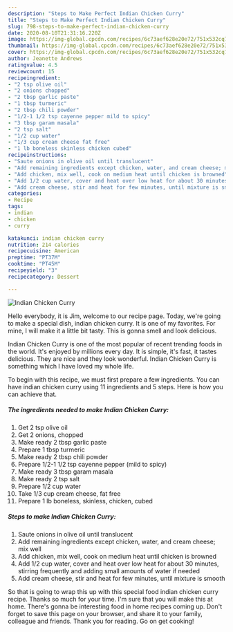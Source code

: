 ```yaml
---
description: "Steps to Make Perfect Indian Chicken Curry"
title: "Steps to Make Perfect Indian Chicken Curry"
slug: 798-steps-to-make-perfect-indian-chicken-curry
date: 2020-08-10T21:31:16.220Z
image: https://img-global.cpcdn.com/recipes/6c73aef628e20e72/751x532cq70/indian-chicken-curry-recipe-main-photo.jpg
thumbnail: https://img-global.cpcdn.com/recipes/6c73aef628e20e72/751x532cq70/indian-chicken-curry-recipe-main-photo.jpg
cover: https://img-global.cpcdn.com/recipes/6c73aef628e20e72/751x532cq70/indian-chicken-curry-recipe-main-photo.jpg
author: Jeanette Andrews
ratingvalue: 4.5
reviewcount: 15
recipeingredient:
- "2 tsp olive oil"
- "2 onions chopped"
- "2 tbsp garlic paste"
- "1 tbsp turmeric"
- "2 tbsp chili powder"
- "1/2-1 1/2 tsp cayenne pepper mild to spicy"
- "3 tbsp garam masala"
- "2 tsp salt"
- "1/2 cup water"
- "1/3 cup cream cheese fat free"
- "1 lb boneless skinless chicken cubed"
recipeinstructions:
- "Saute onions in olive oil until translucent"
- "Add remaining ingredients except chicken, water, and cream cheese; mix well"
- "Add chicken, mix well, cook on medium heat until chicken is browned"
- "Add 1/2 cup water, cover and heat over low heat for about 30 minutes, stirring frequently and adding small amounts of water if needed"
- "Add cream cheese, stir and heat for few minutes, until mixture is smooth"
categories:
- Recipe
tags:
- indian
- chicken
- curry

katakunci: indian chicken curry 
nutrition: 214 calories
recipecuisine: American
preptime: "PT37M"
cooktime: "PT45M"
recipeyield: "3"
recipecategory: Dessert

---
```



![Indian Chicken Curry](https://img-global.cpcdn.com/recipes/6c73aef628e20e72/751x532cq70/indian-chicken-curry-recipe-main-photo.jpg)

Hello everybody, it is Jim, welcome to our recipe page. Today, we're going to make a special dish, indian chicken curry. It is one of my favorites. For mine, I will make it a little bit tasty. This is gonna smell and look delicious.

Indian Chicken Curry is one of the most popular of recent trending foods in the world. It's enjoyed by millions every day. It is simple, it's fast, it tastes delicious. They are nice and they look wonderful. Indian Chicken Curry is something which I have loved my whole life.




To begin with this recipe, we must first prepare a few ingredients. You can have indian chicken curry using 11 ingredients and 5 steps. Here is how you can achieve that.

<!--inarticleads1-->

##### The ingredients needed to make Indian Chicken Curry:

1. Get 2 tsp olive oil
1. Get 2 onions, chopped
1. Make ready 2 tbsp garlic paste
1. Prepare 1 tbsp turmeric
1. Make ready 2 tbsp chili powder
1. Prepare 1/2-1 1/2 tsp cayenne pepper (mild to spicy)
1. Make ready 3 tbsp garam masala
1. Make ready 2 tsp salt
1. Prepare 1/2 cup water
1. Take 1/3 cup cream cheese, fat free
1. Prepare 1 lb boneless, skinless, chicken, cubed




<!--inarticleads2-->

##### Steps to make Indian Chicken Curry:

1. Saute onions in olive oil until translucent
1. Add remaining ingredients except chicken, water, and cream cheese; mix well
1. Add chicken, mix well, cook on medium heat until chicken is browned
1. Add 1/2 cup water, cover and heat over low heat for about 30 minutes, stirring frequently and adding small amounts of water if needed
1. Add cream cheese, stir and heat for few minutes, until mixture is smooth




So that is going to wrap this up with this special food indian chicken curry recipe. Thanks so much for your time. I'm sure that you will make this at home. There's gonna be interesting food in home recipes coming up. Don't forget to save this page on your browser, and share it to your family, colleague and friends. Thank you for reading. Go on get cooking!
